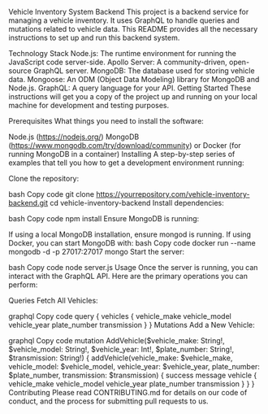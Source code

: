 Vehicle Inventory System Backend
This project is a backend service for managing a vehicle inventory. It uses GraphQL to handle queries and mutations related to vehicle data. This README provides all the necessary instructions to set up and run this backend system.

Technology Stack
Node.js: The runtime environment for running the JavaScript code server-side.
Apollo Server: A community-driven, open-source GraphQL server.
MongoDB: The database used for storing vehicle data.
Mongoose: An ODM (Object Data Modeling) library for MongoDB and Node.js.
GraphQL: A query language for your API.
Getting Started
These instructions will get you a copy of the project up and running on your local machine for development and testing purposes.

Prerequisites
What things you need to install the software:

Node.js (https://nodejs.org/)
MongoDB (https://www.mongodb.com/try/download/community) or Docker (for running MongoDB in a container)
Installing
A step-by-step series of examples that tell you how to get a development environment running:

Clone the repository:

bash
Copy code
git clone https://yourrepository.com/vehicle-inventory-backend.git
cd vehicle-inventory-backend
Install dependencies:

bash
Copy code
npm install
Ensure MongoDB is running:

If using a local MongoDB installation, ensure mongod is running.
If using Docker, you can start MongoDB with:
bash
Copy code
docker run --name mongodb -d -p 27017:27017 mongo
Start the server:

bash
Copy code
node server.js
Usage
Once the server is running, you can interact with the GraphQL API. Here are the primary operations you can perform:

Queries
Fetch All Vehicles:

graphql
Copy code
query {
vehicles {
vehicle_make
vehicle_model
vehicle_year
plate_number
transmission
}
}
Mutations
Add a New Vehicle:

graphql
Copy code
mutation AddVehicle($vehicle_make: String!, $vehicle_model: String!, $vehicle_year: Int!, $plate_number: String!, $transmission: String!) {
addVehicle(vehicle_make: $vehicle_make, vehicle_model: $vehicle_model, vehicle_year: $vehicle_year, plate_number: $plate_number, transmission: $transmission) {
success
message
vehicle {
vehicle_make
vehicle_model
vehicle_year
plate_number
transmission
}
}
}
Contributing
Please read CONTRIBUTING.md for details on our code of conduct, and the process for submitting pull requests to us.
